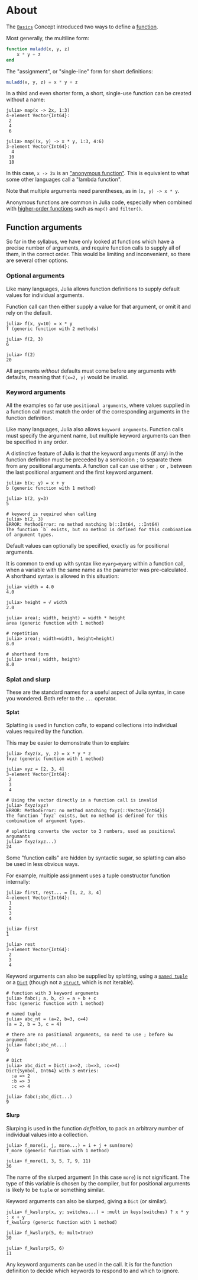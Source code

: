 # About

The [`Basics`][basics] Concept introduced two ways to define a [function][functions].

Most generally, the multiline form:

```julia
function muladd(x, y, z)
    x * y + z
end
```

The "assignment", or "single-line" form for short definitions:
```julia
muladd(x, y, z) = x * y + z
```

In a third and even shorter form, a short, single-use function can be created without a name:

```julia-repl
julia> map(x -> 2x, 1:3)
4-element Vector{Int64}:
 2
 4
 6

julia> map((x, y) -> x * y, 1:3, 4:6)
3-element Vector{Int64}:
  4
 10
 18
```

In this case, `x -> 2x` is an ["anonymous function"][anonymous-function].
This is equivalent to what some other languages call a "lambda function".

Note that multiple arguments need parentheses, as in `(x, y) -> x * y`.

Anonymous functions are common in Julia code, especially when combined with [higher-order functions][HOF] such as `map()` and `filter()`.

## Function arguments

So far in the syllabus, we have only looked at functions which have a precise number of arguments, and require function calls to supply all of them, in the correct order.
This would be limiting and inconvenient, so there are several other options.

### Optional arguments

Like many languages, Julia allows function definitions to supply default values for individual arguments.

Function call can then either supply a value for that argument, or omit it and rely on the default.

```julia-repl
julia> f(x, y=10) = x * y
f (generic function with 2 methods)

julia> f(2, 3)
6

julia> f(2)
20
```

All arguments _without_ defaults must come before any arguments _with_ defaults, meaning that `f(x=2, y)` would be invalid.

### Keyword arguments

All the examples so far use `positional arguments`, where values supplied in a function call must match the order of the corresponding arguments in the function definition.

Like many languages, Julia also allows `keyword arguments`.
Function calls must specify the argument name, but multiple keyword arguments can then be specified in any order.

A distinctive feature of Julia is that the keyword arguments (if any) in the function definition must be preceded by a semicolon `;` to separate them from any positional arguments.
A function call can use either `;` or `,` between the last positional argument and the first keyword argument.

```julia-repl
julia> b(x; y) = x + y
b (generic function with 1 method)

julia> b(2, y=3)
5

# keyword is required when calling
julia> b(2, 3)
ERROR: MethodError: no method matching b(::Int64, ::Int64)
The function `b` exists, but no method is defined for this combination of argument types.
```

Default values can optionally be specified, exactly as for positional arguments.

It is common to end up with syntax like `myarg=myarg` within a function call, when a variable with the same name as the parameter was pre-calculated.
A shorthand syntax is allowed in this situation:

```julia-repl
julia> width = 4.0
4.0

julia> height = √ width
2.0

julia> area(; width, height) = width * height
area (generic function with 1 method)

# repetition
julia> area(; width=width, height=height)
8.0

# shorthand form
julia> area(; width, height)
8.0
```

### Splat and slurp

These are the standard names for a useful aspect of Julia syntax, in case you wondered.
Both refer to the `...` operator.

#### Splat

Splatting is used in function _calls_, to expand collections into individual values required by the function.

This may be easier to demonstrate than to explain:

```julia-repl
julia> fxyz(x, y, z) = x * y * z
fxyz (generic function with 1 method)

julia> xyz = [2, 3, 4]
3-element Vector{Int64}:
 2
 3
 4

# Using the vector directly in a function call is invalid
julia> fxyz(xyz)
ERROR: MethodError: no method matching fxyz(::Vector{Int64})
The function `fxyz` exists, but no method is defined for this combination of argument types.

# splatting converts the vector to 3 numbers, used as positional argumants
julia> fxyz(xyz...)
24
```

Some "function calls" are hidden by syntactic sugar, so splatting can also be used in less obvious ways.

For example, multiple assignment uses a tuple constructor function internally:

```julia-repl
julia> first, rest... = [1, 2, 3, 4]
4-element Vector{Int64}:
 1
 2
 3
 4

julia> first
1

julia> rest
3-element Vector{Int64}:
 2
 3
 4
```

Keyword arguments can also be supplied by splatting, using a [`named tuple`][named-tuple] or a [`Dict`][dict] (though not a [`struct`][struct], which is not iterable).

```julia-repl
# function with 3 keyword arguments
julia> fabc(; a, b, c) = a + b + c
fabc (generic function with 1 method)

# named tuple
julia> abc_nt = (a=2, b=3, c=4)
(a = 2, b = 3, c = 4)

# there are no positional arguments, so need to use ; before kw argument
julia> fabc(;abc_nt...)
9

# Dict
julia> abc_dict = Dict(:a=>2, :b=>3, :c=>4)
Dict{Symbol, Int64} with 3 entries:
  :a => 2
  :b => 3
  :c => 4

julia> fabc(;abc_dict...)
9
```

#### Slurp

Slurping is used in the function _definition_, to pack an arbitrary number of individual values into a collection.

```julia-repl
julia> f_more(i, j, more...) = i + j + sum(more)
f_more (generic function with 1 method)

julia> f_more(1, 3, 5, 7, 9, 11)
36
```

The name of the slurped argument (in this case `more`) is not significant.
The type of this variable is chosen by the compiler, but for positional arguments is likely to be `tuple` or something similar.

Keyword arguments can also be slurped, giving a `Dict` (or similar).

```julia-repl
julia> f_kwslurp(x, y; switches...) = :mult in keys(switches) ? x * y : x + y
f_kwslurp (generic function with 1 method)

julia> f_kwslurp(5, 6; mult=true)
30

julia> f_kwslurp(5, 6)
11
```

Any keyword arguments can be used in the call.
It is for the function definition to decide which keywords to respond to and which to ignore.


[basics]: https://exercism.org/tracks/julia/concepts/basics
[anonymous-function]: https://docs.julialang.org/en/v1/manual/functions/#man-anonymous-functions
[HOF]: https://en.wikipedia.org/wiki/Higher-order_function
[named-tuple]: https://exercism.org/tracks/julia/concepts/sets
[dict]: https://exercism.org/tracks/julia/concepts/pairs-and-dicts
[splat]: https://docs.julialang.org/en/v1/manual/functions/#Varargs-Functions
[functions]: https://docs.julialang.org/en/v1/manual/functions/
[struct]: https://docs.julialang.org/en/v1/base/base/#struct
